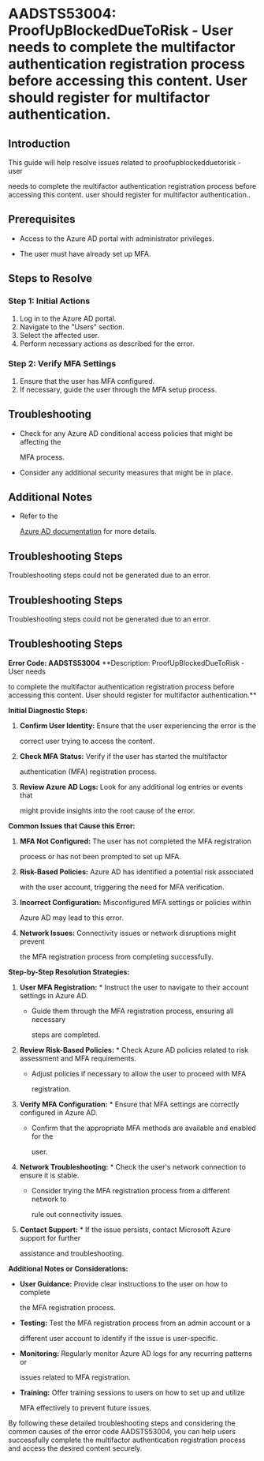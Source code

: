 # AADSTS53004: ProofUpBlockedDueToRisk - User needs to complete the multifactor authentication registration process before accessing this content. User should register for multifactor authentication.


## Introduction

This guide will help resolve issues related to proofupblockedduetorisk - user

needs to complete the multifactor authentication registration process before
accessing this content. user should register for multifactor authentication..


## Prerequisites


* Access to the Azure AD portal with administrator privileges.

* The user must have already set up MFA.


## Steps to Resolve


### Step 1: Initial Actions

1. Log in to the Azure AD portal.
2. Navigate to the "Users" section.
3. Select the affected user.
4. Perform necessary actions as described for the error.


### Step 2: Verify MFA Settings

1. Ensure that the user has MFA configured.
2. If necessary, guide the user through the MFA setup process.


## Troubleshooting


* Check for any Azure AD conditional access policies that might be affecting the

  MFA process.

* Consider any additional security measures that might be in place.


## Additional Notes


* Refer to the

  [Azure AD 
documentation](https://learn.microsoft.com/en-us/azure/active-directory/)
  for more details.


## Troubleshooting Steps

Troubleshooting steps could not be generated due to an error.


## Troubleshooting Steps

Troubleshooting steps could not be generated due to an error.


## Troubleshooting Steps

**Error Code: AADSTS53004** **Description: ProofUpBlockedDueToRisk - User needs

to complete the multifactor authentication registration process before accessing
this content. User should register for multifactor authentication.**

**Initial Diagnostic Steps:** 

1. **Confirm User Identity:** Ensure that the user experiencing the error is the

   correct user trying to access the content.
2. **Check MFA Status:** Verify if the user has started the multifactor

   authentication (MFA) registration process.
3. **Review Azure AD Logs:** Look for any additional log entries or events that

   might provide insights into the root cause of the error.

**Common Issues that Cause this Error:** 

1. **MFA Not Configured:** The user has not completed the MFA registration

   process or has not been prompted to set up MFA.
2. **Risk-Based Policies:** Azure AD has identified a potential risk associated

   with the user account, triggering the need for MFA verification.
3. **Incorrect Configuration:** Misconfigured MFA settings or policies within

   Azure AD may lead to this error.
4. **Network Issues:** Connectivity issues or network disruptions might prevent

   the MFA registration process from completing successfully.

**Step-by-Step Resolution Strategies:** 

1. **User MFA Registration:**    * Instruct the user to navigate to their 
account settings in Azure AD.

   * Guide them through the MFA registration process, ensuring all necessary

     steps are completed.
2. **Review Risk-Based Policies:**    * Check Azure AD policies related to risk 
assessment and MFA requirements.

   * Adjust policies if necessary to allow the user to proceed with MFA

     registration.
3. **Verify MFA Configuration:**    * Ensure that MFA settings are correctly 
configured in Azure AD.

   * Confirm that the appropriate MFA methods are available and enabled for the

     user.
4. **Network Troubleshooting:**    * Check the user's network connection to 
ensure it is stable.

   * Consider trying the MFA registration process from a different network to

     rule out connectivity issues.
5. **Contact Support:**    * If the issue persists, contact Microsoft Azure 
support for further

     assistance and troubleshooting.

**Additional Notes or Considerations:**


* **User Guidance:** Provide clear instructions to the user on how to complete

  the MFA registration process.

* **Testing:** Test the MFA registration process from an admin account or a

  different user account to identify if the issue is user-specific.

* **Monitoring:** Regularly monitor Azure AD logs for any recurring patterns or

  issues related to MFA registration.

* **Training:** Offer training sessions to users on how to set up and utilize

  MFA effectively to prevent future issues.

By following these detailed troubleshooting steps and considering the common
causes of the error code AADSTS53004, you can help users successfully complete
the multifactor authentication registration process and access the desired
content securely.